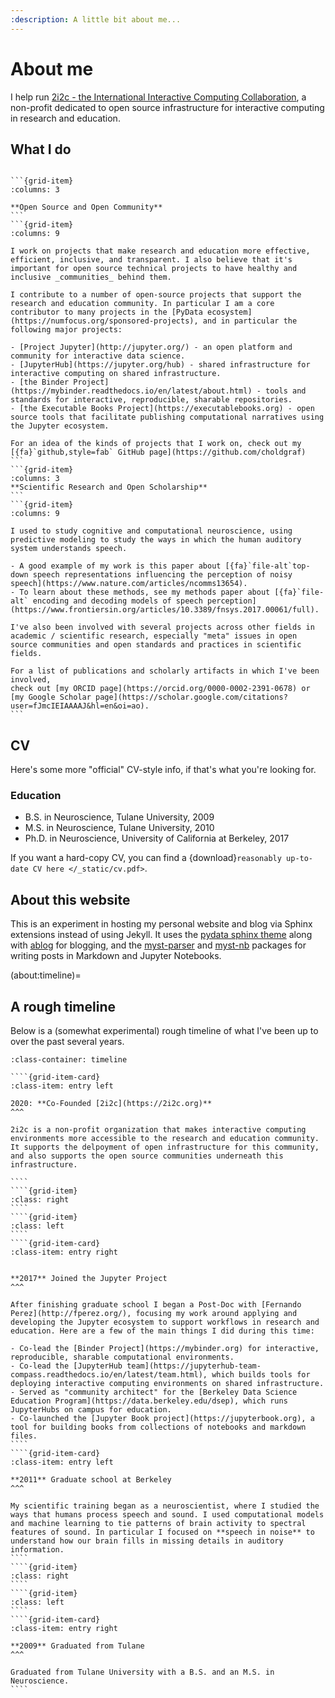 ```yaml
---
:description: A little bit about me...
---
```

# About me

I help run [2i2c - the International Interactive Computing Collaboration](https://2i2c.org), a non-profit dedicated to open source infrastructure for interactive computing in research and education.

## What I do

````{grid}

```{grid-item}
:columns: 3

**Open Source and Open Community**
```
```{grid-item}
:columns: 9

I work on projects that make research and education more effective, efficient, inclusive, and transparent. I also believe that it's important for open source technical projects to have healthy and inclusive _communities_ behind them.

I contribute to a number of open-source projects that support the research and education community. In particular I am a core contributor to many projects in the [PyData ecosystem](https://numfocus.org/sponsored-projects), and in particular the following major projects:

- [Project Jupyter](http://jupyter.org/) - an open platform and community for interactive data science.
- [JupyterHub](https://jupyter.org/hub) - shared infrastructure for interactive computing on shared infrastructure.
- [the Binder Project](https://mybinder.readthedocs.io/en/latest/about.html) - tools and standards for interactive, reproducible, sharable repositories.
- [the Executable Books Project](https://executablebooks.org) - open source tools that facilitate publishing computational narratives using the Jupyter ecosystem.

For an idea of the kinds of projects that I work on, check out my [{fa}`github,style=fab` GitHub page](https://github.com/choldgraf)
```
```{grid-item}
:columns: 3
**Scientific Research and Open Scholarship**
```
```{grid-item}
:columns: 9

I used to study cognitive and computational neuroscience, using predictive modeling to study the ways in which the human auditory system understands speech.

- A good example of my work is this paper about [{fa}`file-alt`top-down speech representations influencing the perception of noisy speech](https://www.nature.com/articles/ncomms13654).
- To learn about these methods, see my methods paper about [{fa}`file-alt` encoding and decoding models of speech perception](https://www.frontiersin.org/articles/10.3389/fnsys.2017.00061/full).

I've also been involved with several projects across other fields in academic / scientific research, especially "meta" issues in open source communities and open standards and practices in scientific fields.

For a list of publications and scholarly artifacts in which I've been involved,
check out [my ORCID page](https://orcid.org/0000-0002-2391-0678) or [my Google Scholar page](https://scholar.google.com/citations?user=fJmcIEIAAAAJ&hl=en&oi=ao).
```
````

## CV

Here's some more "official" CV-style info, if that's what you're looking for.

### Education

* B.S. in Neuroscience, Tulane University, 2009
* M.S. in Neuroscience, Tulane University, 2010
* Ph.D. in Neuroscience, University of California at Berkeley, 2017

If you want a hard-copy CV, you can find a {download}`reasonably up-to-date CV here </_static/cv.pdf>`.

## About this website

This is an experiment in hosting my personal website and blog via Sphinx extensions instead of using Jekyll. It uses the [pydata sphinx theme](https://pydata-sphinx-theme.readthedocs.io/) along with [ablog](https://ablog.readthedocs.io/) for blogging, and the [myst-parser](https://myst-parser.readthedocs.io/en/latest/) and [myst-nb](https://myst-nb.readthedocs.io/) packages for writing posts in Markdown and Jupyter Notebooks.

(about:timeline)=
## A rough timeline

Below is a (somewhat experimental) rough timeline of what I've been up to over the past several years.

`````{grid} 2
:class-container: timeline

````{grid-item-card}
:class-item: entry left

2020: **Co-Founded [2i2c](https://2i2c.org)**
^^^

2i2c is a non-profit organization that makes interactive computing environments more accessible to the research and education community. It supports the delpoyment of open infrastructure for this community, and also supports the open source communities underneath this infrastructure.

````
````{grid-item}
:class: right
````
````{grid-item}
:class: left
````
````{grid-item-card}
:class-item: entry right


**2017** Joined the Jupyter Project
^^^

After finishing graduate school I began a Post-Doc with [Fernando Perez](http://fperez.org/), focusing my work around applying and developing the Jupyter ecosystem to support workflows in research and education. Here are a few of the main things I did during this time:

- Co-lead the [Binder Project](https://mybinder.org) for interactive, reproducible, sharable computational environments.
- Co-lead the [JupyterHub team](https://jupyterhub-team-compass.readthedocs.io/en/latest/team.html), which builds tools for deploying interactive computing environments on shared infrastructure.
- Served as "community architect" for the [Berkeley Data Science Education Program](https://data.berkeley.edu/dsep), which runs JupyterHubs on campus for education.
- Co-launched the [Jupyter Book project](https://jupyterbook.org), a tool for building books from collections of notebooks and markdown files.
````
````{grid-item-card}
:class-item: entry left

**2011** Graduate school at Berkeley
^^^

My scientific training began as a neuroscientist, where I studied the ways that humans process speech and sound. I used computational models and machine learning to tie patterns of brain activity to spectral features of sound. In particular I focused on **speech in noise** to understand how our brain fills in missing details in auditory information.
````
````{grid-item}
:class: right
````
````{grid-item}
:class: left
````
````{grid-item-card}
:class-item: entry right

**2009** Graduated from Tulane
^^^

Graduated from Tulane University with a B.S. and an M.S. in Neuroscience.
````
`````

